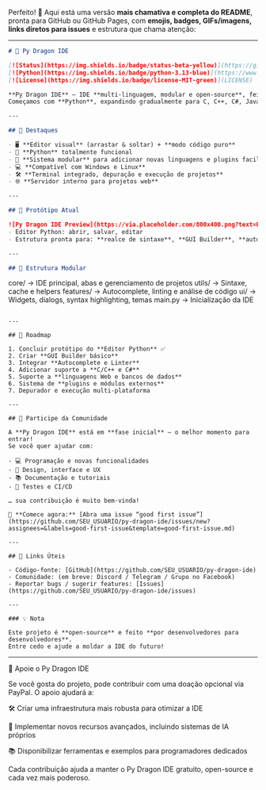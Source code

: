 Perfeito! 🚀 Aqui está uma versão **mais chamativa e completa do README**, pronta para GitHub ou GitHub Pages, com **emojis, badges, GIFs/imagens, links diretos para issues** e estrutura que chama atenção:

---

```markdown
# 🐉 Py Dragon IDE

[![Status](https://img.shields.io/badge/status-beta-yellow)](https://github.com/SEU_USUARIO/py-dragon-ide)  
[![Python](https://img.shields.io/badge/python-3.13-blue)](https://www.python.org/)  
[![License](https://img.shields.io/badge/license-MIT-green)](LICENSE)

**Py Dragon IDE** — IDE **multi-linguagem, modular e open-source**, feita para desenvolvedores que querem **programar de forma visual e em código puro**.  
Começamos com **Python**, expandindo gradualmente para C, C++, C#, Java, Web e bancos de dados.

---

## 🌟 Destaques

- 🖥️ **Editor visual** (arrastar & soltar) + **modo código puro**  
- 🐍 **Python** totalmente funcional  
- 🔧 **Sistema modular** para adicionar novas linguagens e plugins facilmente  
- 💻 **Compatível com Windows e Linux**  
- 🛠️ **Terminal integrado, depuração e execução de projetos**  
- 🌐 **Servidor interno para projetos web**  

---

## 🎨 Protótipo Atual

![Py Dragon IDE Preview](https://via.placeholder.com/800x400.png?text=Py+Dragon+IDE+Preview)  
- Editor Python: abrir, salvar, editar  
- Estrutura pronta para: **realce de sintaxe**, **GUI Builder**, **autocomplete** e **linting**  

---

## 🧩 Estrutura Modular

```

core/           → IDE principal, abas e gerenciamento de projetos
utils/          → Sintaxe, cache e helpers
features/       → Autocomplete, linting e análise de código
ui/             → Widgets, dialogs, syntax highlighting, temas
main.py         → Inicialização da IDE

```

---

## 🚀 Roadmap

1. Concluir protótipo do **Editor Python** ✅  
2. Criar **GUI Builder básico**  
3. Integrar **Autocomplete e Linter**  
4. Adicionar suporte a **C/C++ e C#**  
5. Suporte a **linguagens Web e bancos de dados**  
6. Sistema de **plugins e módulos externos**  
7. Depurador e execução multi-plataforma  

---

## 💬 Participe da Comunidade

A **Py Dragon IDE** está em **fase inicial** — o melhor momento para entrar!  
Se você quer ajudar com:

- 💻 Programação e novas funcionalidades  
- 🎨 Design, interface e UX  
- 📚 Documentação e tutoriais  
- 🧪 Testes e CI/CD  

… sua contribuição é muito bem-vinda!  

🔗 **Comece agora:** [Abra uma issue “good first issue”](https://github.com/SEU_USUARIO/py-dragon-ide/issues/new?assignees=&labels=good-first-issue&template=good-first-issue.md)

---

## 🔗 Links Úteis

- Código-fonte: [GitHub](https://github.com/SEU_USUARIO/py-dragon-ide)  
- Comunidade: (em breve: Discord / Telegram / Grupo no Facebook)  
- Reportar bugs / sugerir features: [Issues](https://github.com/SEU_USUARIO/py-dragon-ide/issues)

---

### 💡 Nota

Este projeto é **open-source** e feito **por desenvolvedores para desenvolvedores**.  
Entre cedo e ajude a moldar a IDE do futuro!  

```

---
💖 Apoie o Py Dragon IDE

Se você gosta do projeto, pode contribuir com uma doação opcional via PayPal.
O apoio ajudará a:

🛠️ Criar uma infraestrutura mais robusta para otimizar a IDE

🤖 Implementar novos recursos avançados, incluindo sistemas de IA próprios

📚 Disponibilizar ferramentas e exemplos para programadores dedicados

Cada contribuição ajuda a manter o Py Dragon IDE gratuito, open-source e cada vez mais poderoso.
